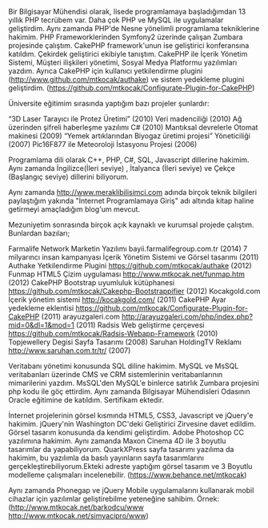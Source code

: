 Bir Bilgisayar Mühendisi olarak, lisede programlamaya başladığımdan 13 yıllık PHP tecrübem var. Daha çok PHP ve MySQL ile uygulamalar geliştirdim. Aynı zamanda PHP'de Nesne yönelimli programlama tekniklerine hakimim. PHP Frameworklerinden Symfony2 üzerinde çalışan Zumbara projesinde çalıştım. CakePHP framework'unun ise geliştirici konferansına katıldım. Çekirdek geliştirici ekibiyle tanıştım. CakePHP ile İçerik Yönetim Sistemi, Müşteri ilişkileri yönetimi, Sosyal Medya Platformu yazılımları yazdım. Ayrıca CakePHP için kullanıcı yetkilendirme plugini (http://www.github.com/mtkocak/authake) ve sistem yedekleme plugini geliştirdim. (https://github.com/mtkocak/Configurate-Plugin-for-CakePHP)

Üniversite eğitimim sırasında yaptığım bazı projeler şunlardır:

“3D Laser Tarayıcı ile Protez Üretimi” (2010)
Veri madenciliği (2010)
Ağ üzerinden şifreli haberleşme yazılımı C# (2010)
Mantıksal devrelerle Otomat makinesi (2009)
 “Yemek artıklarından Biyogaz üretimi projesi” Yöneticiliği (2007)
Pic16F877 ile Meteoroloji İstasyonu Projesi (2006)

Programlama dili olarak C++, PHP, C#, SQL, Javascript dillerine hakimim. Aynı zamanda İngilizce(İleri seviye) , İtalyanca (İleri seviye) ve Çekçe (Başlangıç seviye) dillerini biliyorum.

Aynı zamanda http://www.meraklibilisimci.com adında birçok teknik bilgileri paylaştığım yakında "İnternet Programlamaya Giriş" adı altında kitap haline getirmeyi amaçladığım blog'um mevcut.

Mezuniyetim sonrasında birçok açık kaynaklı ve kurumsal projede çalıştım. Bunlardan bazıları;

Farmalife Network Marketin Yazılımı bayii.farmalifegroup.com.tr (2014)
7 milyarıncı insan kampanyası İçerik Yönetim Sistemi ve Görsel tasarımı (2011)
Authake Yetkilendirme Plugini https://github.com/mtkocak/authake (2012)
Funmap HTML5 Çizim uygulaması http://www.mtkocak.net/funmap.htm (2012)
CakePHP Bootstrap uyumluluk kütüphanesi https://github.com/mtkocak/Cakephp-Bootstrappifier (2012)
Kocakgold.com İçerik yönetim sistemi http://kocakgold.com/ (2011)
CakePHP Ayar yedekleme eklentisi https://github.com/mtkocak/Configurate-Plugin-for-CakePHP (2011)
arayuzgaleri.com http://arayuzgaleri.com/php/index.php?mid=0&dl=1&mod=1 (2011)
Radsis Web geliştirme çerçevesi https://github.com/mtkocak/Radsis-Webapp-Framework (2010)
Topjewellery Degisi Sayfa Tasarımı (2008)
Saruhan HoldingTV Reklamı http://www.saruhan.com.tr/tr/ (2007)

Veritabanı yönetimi konusunda SQL diline hakimim. MySQL ve MsSQL veritabanları üzerinde CMS ve CRM sistemlerinin  veritabanlarının mimarilerini yazdım. MsSQL'den MySQL'e binlerce satırlık Zumbara projesini php kodu ile göç ettirdim. Aynı zamanda Bilgisayar Mühendisleri Odasının Oracle eğitimine de katıldım. Sertifikam ektedir.

İnternet projelerinin görsel kısmında HTML5, CSS3, Javascript ve jQuery'e  hakimim. jQuery'nin Washington DC'deki Geliştirici Zirvesine davet edildim. Görsel tasarım konusunda da kendimi geliştirdim. Adobe Photoshop CC yazılımına hakimim. Aynı zamanda Maxon Cinema 4D ile 3 boyutlu tasarımlar da yapabiliyorum. QuarkXPress sayfa tasarımı yazılıma da hakimim, bu yazılımla da basılı yayınların sayfa tasarımlarını gerçekleştirebiliyorum.Ekteki adreste yaptığım görsel tasarım ve 3 Boyutlu modelleme çalışmaları incelenebilir. (https://www.behance.net/mtkocak)

Aynı zamanda Phonegap ve jQuery Mobile uygulamalarını kullanarak mobil cihazlar için yazılımlar geliştirebilme yeteneğine sahibim. Örnek: (http://www.mtkocak.net/barkodcu/www http://www.mtkocak.net/simyacipro/www)
